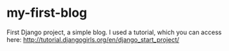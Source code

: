 # my-first-blog

First Django project, a simple blog. I used a tutorial, which you can access here: http://tutorial.djangogirls.org/en/django_start_project/
